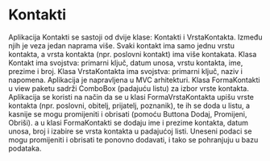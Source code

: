 # Kontakti

Aplikacija Kontakti se sastoji od dvije klase: Kontakti i VrstaKontakta. 
Između njih je veza jedan naprama više. 
Svaki kontakt ima samo jednu vrstu kontakta, a vrsta kontakta (npr. poslovni kontakt) ima više kontakata. 
Klasa Kontakt ima svojstva: primarni ključ, datum unosa, vrstu kontakta, ime, prezime i broj. 
Klasa VrstaKontakta ima svojstva: primarni ključ, naziv i napomena. 
Aplikacija je napravljena u MVC arhitekturi. 
Klasa FormaKontakti u view paketu sadrži ComboBox (padajuću listu) za izbor vrste kontakta. 
Aplikacija se koristi na način da se u klasi FormaVrstaKontakta upišu vrste kontakta (npr. poslovni, obitelj, prijatelj, poznanik),
te ih se doda u listu, a kasnije se mogu promijeniti i obrisati (pomoću Buttona Dodaj, Promijeni, Obriši). 
a u klasi FormaKontakti se dodaju ime i prezime kontakta, datum unosa, broj i izabire se vrsta kontakta u padajućoj listi. 
Uneseni podaci se mogu promijeniti i obrisati te ponovno dodavati, i tako se pohranjuju u bazu podataka. 



